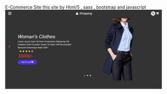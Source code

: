  E-Commerce Site
this site by Html/5
, sass , bootstrap and javascript
![preview img](/imges/screencapture-file-C-Users-zizo-Desktop-Responsive-E-commerce-index-html-2022-10-22-09_57_27.png)  